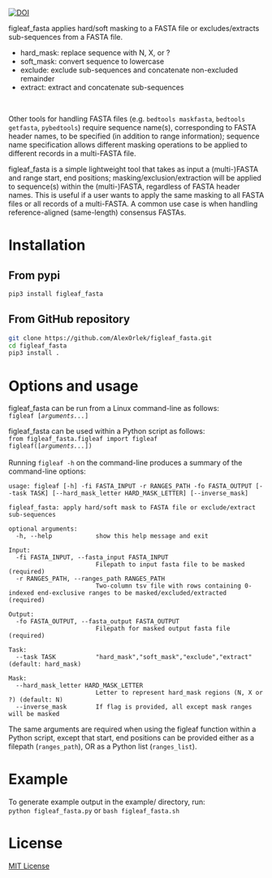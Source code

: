 [![DOI](https://zenodo.org/badge/DOI/10.5281/zenodo.4680617.svg)](https://doi.org/10.5281/zenodo.4680617)

figleaf_fasta applies hard/soft masking to a FASTA file or excludes/extracts sub-sequences from a FASTA file.<br>
* hard_mask: replace sequence with N, X, or ?
* soft_mask: convert sequence to lowercase
* exclude: exclude sub-sequences and concatenate non-excluded remainder
* extract: extract and concatenate sub-sequences
<br>

Other tools for handling FASTA files (e.g. `bedtools maskfasta`, `bedtools getfasta`, `pybedtools`) require sequence name(s), corresponding to FASTA header names, to be specified (in addition to range information); sequence name specification allows different masking operations to be applied to different records in a multi-FASTA file.<br>

figleaf_fasta is a simple lightweight tool that takes as input a (multi-)FASTA and range start, end positions; masking/exclusion/extraction will be applied to sequence(s) within the (multi-)FASTA, regardless of FASTA header names. This is useful if a user wants to apply the same masking to all FASTA files or all records of a multi-FASTA. A common use case is when handling reference-aligned (same-length) consensus FASTAs.<br>

# Installation

## From pypi
```bash
pip3 install figleaf_fasta
```
## From GitHub repository
```bash
git clone https://github.com/AlexOrlek/figleaf_fasta.git
cd figleaf_fasta
pip3 install .
```

# Options and usage

figleaf_fasta can be run from a Linux command-line as follows:<br>
 `figleaf [`*`arguments...`*`]`

figleaf_fasta can be used within a Python script as follows:<br>
`from figleaf_fasta.figleaf import figleaf`<br>
`figleaf([`*`arguments...`*`])`<br>
<br>
Running `figleaf -h` on the command-line produces a summary of the command-line options:

```
usage: figleaf [-h] -fi FASTA_INPUT -r RANGES_PATH -fo FASTA_OUTPUT [--task TASK] [--hard_mask_letter HARD_MASK_LETTER] [--inverse_mask]

figleaf_fasta: apply hard/soft mask to FASTA file or exclude/extract sub-sequences

optional arguments:
  -h, --help            show this help message and exit

Input:
  -fi FASTA_INPUT, --fasta_input FASTA_INPUT
                        Filepath to input fasta file to be masked (required)
  -r RANGES_PATH, --ranges_path RANGES_PATH
                        Two-column tsv file with rows containing 0-indexed end-exclusive ranges to be masked/excluded/extracted (required)

Output:
  -fo FASTA_OUTPUT, --fasta_output FASTA_OUTPUT
                        Filepath for masked output fasta file (required)

Task:
  --task TASK           "hard_mask","soft_mask","exclude","extract" (default: hard_mask)

Mask:
  --hard_mask_letter HARD_MASK_LETTER
                        Letter to represent hard_mask regions (N, X or ?) (default: N)
  --inverse_mask        If flag is provided, all except mask ranges will be masked
```

The same arguments are required when using the figleaf function within a Python script, except that start, end positions can be provided either as a filepath (`ranges_path`), OR as a Python list (`ranges_list`).


# Example

To generate example output in the example/ directory, run:<br>
`python figleaf_fasta.py` or `bash figleaf_fasta.sh`


# License

[MIT License](https://en.wikipedia.org/wiki/MIT_License)
